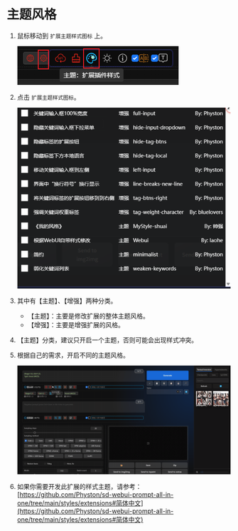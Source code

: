 # 主题风格

1. 鼠标移动到 `扩展主题样式图标` 上。

   ![](../assets/images/ThemeStyle/style_btn.png)

2. 点击 `扩展主题样式图标`。

   ![](../assets/images/ThemeStyle/style_cn.png)

3. 其中有【主题】、【增强】两种分类。

   - 【主题】：主要是修改扩展的整体主题风格。
   - 【增强】：主要是增强扩展的风格。

4. 【主题】分类，建议只开启一个主题，否则可能会出现样式冲突。

5. 根据自己的需求，开启不同的主题风格。

   ![](../assets/images/demo.custom_theme.gif)

6. 如果你需要开发此扩展的样式主题，请参考：[https://github.com/Physton/sd-webui-prompt-all-in-one/tree/main/styles/extensions#简体中文](https://github.com/Physton/sd-webui-prompt-all-in-one/tree/main/styles/extensions#简体中文)